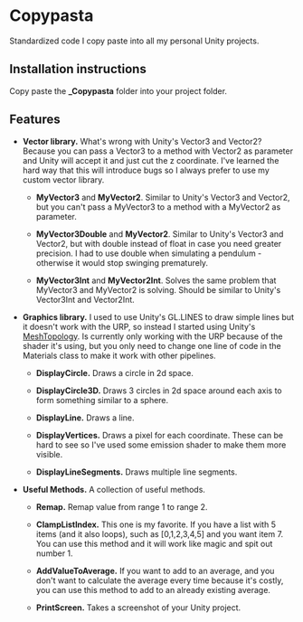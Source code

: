 # Copypasta

Standardized code I copy paste into all my personal Unity projects. 


## Installation instructions

Copy paste the **_Copypasta** folder into your project folder. 


## Features

- **Vector library.** What's wrong with Unity's Vector3 and Vector2? Because you can pass a Vector3 to a method with Vector2 as parameter and Unity will accept it and just cut the z coordinate. I've learned the hard way that this will introduce bugs so I always prefer to use my custom vector library.

	- **MyVector3** and **MyVector2**. Similar to Unity's Vector3 and Vector2, but you can't pass a MyVector3 to a method with a MyVector2 as parameter.  
	
	- **MyVector3Double** and **MyVector2**. Similar to Unity's Vector3 and Vector2, but with double instead of float in case you need greater precision. I had to use double when simulating a pendulum - otherwise it would stop swinging prematurely.   
	
	- **MyVector3Int** and **MyVector2Int**. Solves the same problem that MyVector3 and MyVector2 is solving. Should be similar to Unity's Vector3Int and Vector2Int.

	
- **Graphics library.** I used to use Unity's GL.LINES to draw simple lines but it doesn't work with the URP, so instead I started using Unity's [MeshTopology](https://docs.unity3d.com/ScriptReference/MeshTopology.html). Is currently only working with the URP because of the shader it's using, but you only need to change one line of code in the Materials class to make it work with other pipelines. 

	- **DisplayCircle.** Draws a circle in 2d space.
	
	- **DisplayCircle3D.** Draws 3 circles in 2d space around each axis to form something similar to a sphere.
	
	- **DisplayLine.** Draws a line.
	
	- **DisplayVertices.** Draws a pixel for each coordinate. These can be hard to see so I've used some emission shader to make them more visible.
	
	- **DisplayLineSegments.** Draws multiple line segments. 
	

- **Useful Methods.** A collection of useful methods. 

	- **Remap.** Remap value from range 1 to range 2.
	
	- **ClampListIndex.** This one is my favorite. If you have a list with 5 items (and it also loops), such as [0,1,2,3,4,5] and you want item 7. You can use this method and it will work like magic and spit out number 1. 

	- **AddValueToAverage.** If you want to add to an average, and you don't want to calculate the average every time because it's costly, you can use this method to add to an already existing average. 

	- **PrintScreen.** Takes a screenshot of your Unity project. 